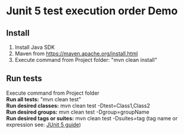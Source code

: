Junit 5 test execution order Demo
====================================================

Install
-------

1. Install Java SDK
2. Maven from https://maven.apache.org/install.html
3. Execute command from Project folder:  "mvn clean install" 


Run tests
---------
Execute command from Project folder   
**Run all tests:** "mvn clean test"   
**Run desired classes:** mvn clean test -Dtest=Class1,Class2   
**Run desired groups:** mvn clean test -Dgroup=groupName   
**Run desired tags or suites:** mvn clean test -Dsuites=tag (tag name or expression see: [JUnit 5 guide](https://junit.org/junit5/docs/snapshot/user-guide/#running-tests-tag-expressions))
 